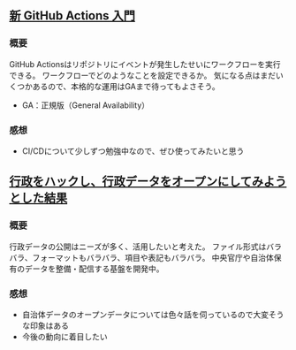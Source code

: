 ## [新 GitHub Actions 入門](https://www.kaizenprogrammer.com/entry/2019/08/18/205010)
### 概要
GitHub Actionsはリポジトリにイベントが発生したせいにワークフローを実行できる。
ワークフローでどのようなことを設定できるか。
気になる点はまだいくつかあるので、本格的な運用はGAまで待ってもよさそう。
- GA：正規版（General Availability）

### 感想
- CI/CDについて少しずつ勉強中なので、ぜひ使ってみたいと思う

## [行政をハックし、行政データをオープンにしてみようとした結果](https://speakerdeck.com/watambo/xing-zheng-wohatukusi-xing-zheng-detawoopunnisitemiyoutositajie-guo)
### 概要
行政データの公開はニーズが多く、活用したいと考えた。
ファイル形式はバラバラ、フォーマットもバラバラ、項目や表記もバラバラ。
中央官庁や自治体保有のデータを整備・配信する基盤を開発中。

### 感想
- 自治体データのオープンデータについては色々話を伺っているので大変そうな印象はある
- 今後の動向に着目したい
